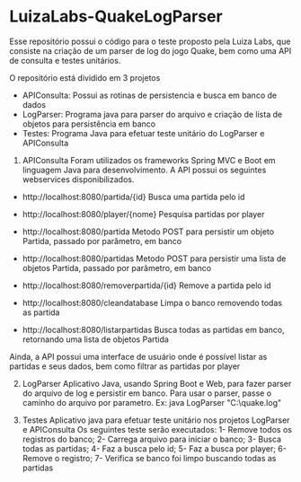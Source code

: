 # LuizaLabs-QuakeLogParser

Esse repositório possui o código para o teste proposto pela Luiza Labs, que consiste na criação de um parser de log do jogo Quake, bem como uma API de consulta e testes unitários.

O repositório está dividido em 3 projetos
- APIConsulta: Possui as rotinas de persistencia e busca em banco de dados
- LogParser: Programa java para parser do arquivo e criação de lista de objetos para persistência em banco
- Testes: Programa Java para efetuar teste unitário do LogParser e APIConsulta

1. APIConsulta
Foram utilizados os frameworks Spring MVC e Boot em linguagem Java para desenvolvimento.
A API possui os seguintes webservices disponibilizados.
- http://localhost:8080/partida/{id}
Busca uma partida pelo id

- http://localhost:8080/player/{nome}
Pesquisa partidas por player

- http://localhost:8080/partida
Metodo POST para persistir um objeto Partida, passado por parâmetro, em banco

- http://localhost:8080/partidas
Metodo POST para persistir uma lista de objetos Partida, passado por parâmetro, em banco

- http://localhost:8080/removerpartida/{id}
Remove a partida pelo id

- http://localhost:8080/cleandatabase
Limpa o banco removendo todas as partida

- http://localhost:8080/listarpartidas
Busca todas as partidas em banco, retornando uma lista de objetos Partida

Ainda, a API possui uma interface de usuário onde é possível listar as partidas e seus dados, bem como filtrar as partidas por player

2. LogParser
Aplicativo Java, usando Spring Boot e Web, para fazer parser do arquivo de log e persistir em banco.
Para usar o parser, passe o caminho do arquivo por parametro. Ex: java LogParser "C:\quake.log"

3. Testes
Aplicativo java para efetuar teste unitário nos projetos LogParser e APIConsulta
Os seguintes teste serão executados: 1- Remove todos os registros do banco; 2- Carrega arquivo para iniciar o banco; 3- Busca todas as partidas; 4- Faz a busca pelo id; 5- Faz a busca por player; 6- Remove o registro; 7- Verifica se banco foi limpo buscando todas as partidas

